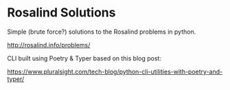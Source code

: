 # Rosalind Solutions

Simple (brute force?) solutions to the Rosalind problems in python.

<http://rosalind.info/problems/>


CLI built using Poetry & Typer based on this blog post:

<https://www.pluralsight.com/tech-blog/python-cli-utilities-with-poetry-and-typer/>

